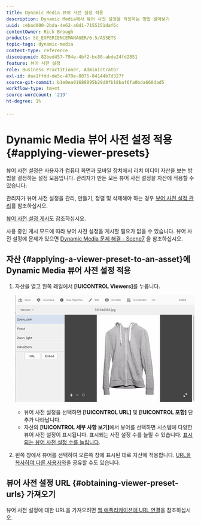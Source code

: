 ```yaml
---
title: Dynamic Media 뷰어 사전 설정 적용
description: Dynamic Media에서 뷰어 사전 설정을 적용하는 방법 알아보기
uuid: cebad000-2bda-4e62-a0d1-7155151daf6c
contentOwner: Rick Brough
products: SG_EXPERIENCEMANAGER/6.5/ASSETS
topic-tags: dynamic-media
content-type: reference
discoiquuid: 82bed457-794e-4bf2-bc80-abde24fd2851
feature: 뷰어 사전 설정
role: Business Practitioner, Administrator
exl-id: daa1ffdd-de5c-470e-8875-84144b7d327f
source-git-commit: b1e0ea01688095b29d8fb18baf6fa0bda660dad5
workflow-type: tm+mt
source-wordcount: '219'
ht-degree: 1%

---
```


# Dynamic Media 뷰어 사전 설정 적용 {#applying-viewer-presets}

뷰어 사전 설정은 사용자가 컴퓨터 화면과 모바일 장치에서 리치 미디어 자산을 보는 방법을 결정하는 설정 모음입니다. 관리자가 만든 모든 뷰어 사전 설정을 자산에 적용할 수 있습니다.

관리자가 뷰어 사전 설정을 관리, 만들기, 정렬 및 삭제해야 하는 경우 [뷰어 사전 설정 관리](managing-viewer-presets.md)를 참조하십시오.

[뷰어 사전 설정 게시](managing-viewer-presets.md#publishing-viewer-presets)도 참조하십시오.

사용 중인 게시 모드에 따라 뷰어 사전 설정을 게시할 필요가 없을 수 있습니다.
뷰어 사전 설정에 문제가 있으면 [Dynamic Media 문제 해결 - Scene7](troubleshoot-dms7.md#viewers) 을 참조하십시오.

## 자산 {#applying-a-viewer-preset-to-an-asset}에 Dynamic Media 뷰어 사전 설정 적용

1. 자산을 열고 왼쪽 레일에서 **[!UICONTROL Viewers]**&#x200B;를 누릅니다.

   ![chlimage_1-104](assets/chlimage_1-104.png)

   * 뷰어 사전 설정을 선택하면 **[!UICONTROL URL]** 및 **[!UICONTROL 포함]** 단추가 나타납니다.
   * 자산의 **[!UICONTROL 세부 사항 보기]**&#x200B;에서 뷰어를 선택하면 시스템에 다양한 뷰어 사전 설정이 표시됩니다. 표시되는 사전 설정 수를 늘릴 수 있습니다. [표시되는 뷰어 사전 설정 수를 늘립니다](managing-viewer-presets.md).

1. 왼쪽 창에서 뷰어를 선택하여 오른쪽 창에 표시된 대로 자산에 적용합니다. [URL을 복사하여 다른 사용자와](linking-urls-to-yourwebapplication.md)을 공유할 수도 있습니다.

## 뷰어 사전 설정 URL {#obtaining-viewer-preset-urls} 가져오기

뷰어 사전 설정에 대한 URL을 가져오려면 [웹 애플리케이션에 URL 연결](linking-urls-to-yourwebapplication.md)을 참조하십시오.
